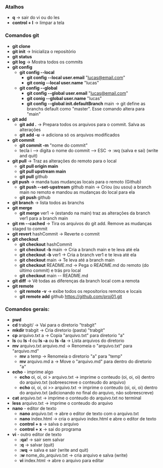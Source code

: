 ### Atalhos

- **q** -> sair do vi ou do les
- **control + l** -> limpar a tela

### Comandos git

- **git clone**
- **git init** -> Inicializa o repositório
- **git status**
- **git log** -> Mostra todos os commits
- **git config**
    - **git config --local**
        - **git config --local user.email** "lucas@email.com"
        - **git conig --local user.name** "lucas"
    - **git config --global**
        - **git config --global user.email** "lucas@email.com"
        - **git conig --global user.name** "lucas"
        - **git config --global init.defaultBranch** main -> git define as branchs default como "master". Esse comando altera para "main"
- **git add**
    - **git add .** -> Prepara todos os arquivos para o commit. Salva as alterações
    - **git add -u** -> adiciona só os arquivos modificados
- **git commit**
    - **git commit -m** "nome do commit"
    - tecla i --> digita o nome do commit --> ESC -> :wq (salva e sai) (write and quit)
- **git pull** -> Traz as alterações do remoto para o local
    - **git pull origin main**
    - **git pull upstream main**
    - **git pull** github
- **git push** -> manda tuas mudanças locais para o remoto (Github)
    - **git push --set-upstream** github main -> Criou (ou usou) a branch main no remoto e mandou as mudanças do local para ela
    - **git push** github
- **git branch** -> lista todos as branchs
- **git merge**
    - **git merge** ver1 -> (estando na main) traz as alterações da branch ver1 para a branch main
- **git rm --cached** -> Tira os arquivos do git add. Remove as mudanças staged to commit
- **git revert** hashCommit -> Reverte o commit
- **git checkout**
    - **git checkout** hashCommit
    - **git checkout -b** main -> Cria a branch main e te leva até ela
    - **git checkout -b** ver1 -> Cria a branch ver1 e te leva até ela
    - **git checkout** main -> Te leva até a branch main
    - **git checkout** README.md -> Pega o README.md do remoto (do último commit) e trás pro local
    - **git checkout** main -- README.md
- **git diff** -> Vê todas as diferenças da branch local com a remota
- **git remote**
    - **git remote -v** -> exibe todos os repositorios remotos e locais
    - **git remote add** github https://github.com/proj01.git

### Comandos gerais:

- **pwd** 
- **cd** trabgit/ -> Vai para o diretorio "trabgit"
- **mkdir** trabgit -> Cria diretorio (pasta) "trabgit"
- **cp** arquivo.txt a -> Copia "arquivo.txt" para diretorio "a"
- **ls** ou **ls -l** ou **ls -a** ou **ls -la** -> Lista arquivos do diretorio
- **mv** arquivo.txt arquivo.md -> Renomeia o "arquivo.txt" para "arquivo.md"
    - **mv** a temp -> Renomeia o diretorio "a" para "temp"
    - **mv** arquivo.md a -> Move o "arquivo.md" para dentro do diretorio "a"
- **echo** - imprime algo 
    - **echo** oi, oi, oi > arquivo.txt -> imprime o conteudo (oi, oi, oi) dentro do arquivo.txt  (sobreescreve o conteudo do arquivo)
    - **echo** oi, oi, oi >> arquivo.txt -> imprime o conteudo (oi, oi, oi) dentro do arquivo.txt  (adicionando no final do arquivo, não sobreescreve)
- **cat** arquivo.txt -> imprime o conteudo do arquivo.txt no terminal
- **less** arquivo.txt -> imprime o conteudo do arquivo
- **nano** - editor de texto
    - **nano** arquivo.txt -> abre o editor de texto com o arquivo.txt
    - **nano** index.html -> cria o arquivo index.html e abre o editor de texto
    - **control + s** -> salva o arquivo
    - **control + x** -> sai do programa
- **vi** - outro editor de texto
    - **:qa!** -> sair sem salvar
    - **:q** -> salvar (quit)
    - **:wq** -> salva e sair (write and quit)
    - **:w** nome_do_arquivo.txt -> cria arquivo e salva (write)
    - **vi** index.html -> abre o arquivo para editar